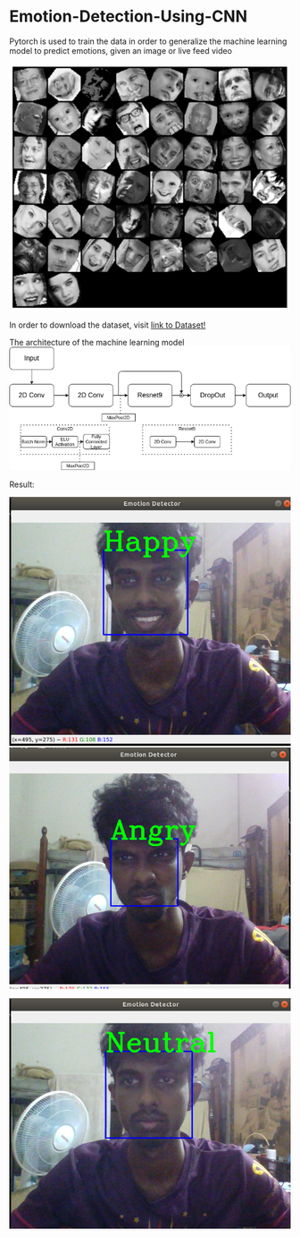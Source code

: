 # Emotion-Detection-Using-CNN
Pytorch is used to train the data in order to generalize the machine learning model to predict emotions, given an image or live feed video

![Dataset](dataset.png)

In order to download the dataset, visit [link to Dataset!](https://www.kaggle.com/jonathanoheix/face-expression-recognition-dataset)

The architecture of the machine learning model
![CNN Architecture](CNN.png)


Result:

![Happy](Happy.png)
![Angry](Angry.png)

![Neutral](Neutral.png)


